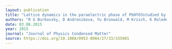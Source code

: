 ```yaml
---
layout: publication
title: "Lattice dynamics in the paraelectric phase of PbHfO3studied by inelastic x-ray scattering"
authors: "R G Burkovsky, D Andronikova, Yu Bronwald, M Krisch, K Roleder, A Majchrowski, A V Filimonov, A I Rudskoy and S B Vakhrushev"
date: 03.08.2015
year: 2015
journal: "Journal of Physics Condensed Matter"
source: https://doi.org/10.1088/0953-8984/27/33/335901
---
```

